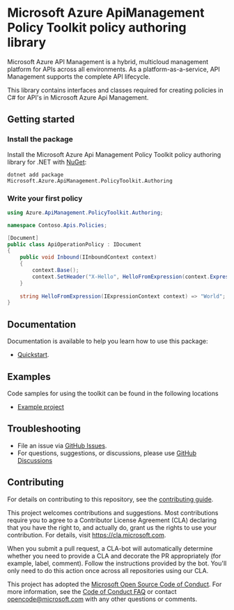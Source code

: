 # Microsoft Azure ApiManagement Policy Toolkit policy authoring library

Microsoft Azure API Management is a hybrid, multicloud management platform for APIs across all environments. As a
platform-as-a-service, API Management supports the complete API lifecycle.

This library contains interfaces and classes required for creating policies in C# for API's in Microsoft Azure Api
Management.

## Getting started

### Install the package

Install the Microsoft Azure Api Management Policy Toolkit policy authoring library for .NET
with [NuGet](https://www.nuget.org/):

```dotnetcli
dotnet add package Microsoft.Azure.ApiManagement.PolicyToolkit.Authoring
```

### Write your first policy

```csharp
using Azure.ApiManagement.PolicyToolkit.Authoring;

namespace Contoso.Apis.Policies;

[Document]
public class ApiOperationPolicy : IDocument
{
    public void Inbound(IInboundContext context)
    {
        context.Base();
        context.SetHeader("X-Hello", HelloFromExpression(context.ExpressionContext));
    }
    
    string HelloFromExpression(IExpressionContext context) => "World";
}
```

## Documentation

Documentation is available to help you learn how to use this package:

- [Quickstart][qs].

## Examples

Code samples for using the toolkit can be found in the following locations

- [Example project][ep]

## Troubleshooting

- File an issue via [GitHub Issues][ghi].
- For questions, suggestions, or discussions, please use [GitHub Discussions][ghd]

## Contributing

For details on contributing to this repository, see the [contributing
guide][cg].

This project welcomes contributions and suggestions. Most contributions
require you to agree to a Contributor License Agreement (CLA) declaring
that you have the right to, and actually do, grant us the rights to use
your contribution. For details, visit <https://cla.microsoft.com>.

When you submit a pull request, a CLA-bot will automatically determine
whether you need to provide a CLA and decorate the PR appropriately
(for example, label, comment). Follow the instructions provided by the
bot. You'll only need to do this action once across all repositories
using our CLA.

This project has adopted the [Microsoft Open Source Code of Conduct][coc]. For
more information, see the [Code of Conduct FAQ][coc_faq] or contact
<opencode@microsoft.com> with any other questions or comments.

<!-- LINKS -->

[nuget]: https://www.nuget.org/

[qs]: https://github.com/Azure/azure-api-management-policy-toolkit/blob/main/docs/QuickStart.md

[ep]: https://github.com/Azure/azure-api-management-policy-toolkit/tree/main/example

[ghi]: https://github.com/Azure/azure-api-management-policy-toolkit/issues

[ghd]: https://github.com/Azure/azure-api-management-policy-toolkit/discussions

[cg]: https://github.com/Azure/azure-api-management-policy-toolkit/blob/main/CONTRIBUTING.md

[coc]: https://opensource.microsoft.com/codeofconduct/

[coc_faq]: https://opensource.microsoft.com/codeofconduct/faq/